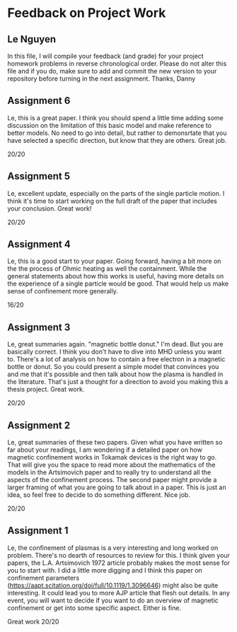 # Feedback on Project Work
## Le Nguyen

In this file, I will compile your feedback (and grade) for your project homework problems in reverse chronological order. Please do not alter this file and if you do, make sure to add and commit the new version to your repository before turning in the next assignment. Thanks, Danny

## Assignment 6

Le, this is a great paper. I think you should spend a little time adding some discussion on the limitation of this basic model and make reference to better models. No need to go into detail, but rather to demonsrtate that you have selected a specific direction, but know that they are others. Great job.

20/20

## Assignment 5

Le, excellent update, especially on the parts of the single particle motion. I think it's time to start working on the full draft of the paper that includes your conclusion. Great work!

20/20

## Assignment 4

Le, this is a good start to your paper. Going forward, having a bit more on the the process of Ohmic heating as well the containment. While the general statements about how this works is useful, having more details on the experience of a single particle would be good. That would help us make sense of confinement more generally.

16/20

## Assignment 3

Le, great summaries again. "magnetic bottle donut." I'm dead. But you are basically correct. I think you don't have to dive into MHD unless you want to. There's a lot of analysis on how to contain a free electron in a magnetic bottle or donut. So you could present a simple model that convinces you and me that it's possible and then talk about how the plasma is handled in the literature. That's just a thought  for a direction to avoid you making this a thesis project. Great work.

20/20

## Assignment 2

Le, great summaries of these two papers. Given what you have written so far about your readings, I am wondering if a detailed paper on how magnetic confinement works in Tokamak devices is the right way to go. That will give you the space to read more about the mathematics of the models in the Artsimovich paper and to really try to understand all the aspects of the confinement process.  The second paper might provide a larger framing of what you are going to talk about in a paper. This is just an idea, so feel free to decide to do something different. Nice job.

20/20

## Assignment 1

Le, the confinement of plasmas is a very interesting and long worked on problem. There's no dearth of resources to review for this. I think given your papers, the L.A. Artsimovich 1972 article probably makes the most sense for you to start with. I did a little more digging and I think this paper on confinement parameters (https://aapt.scitation.org/doi/full/10.1119/1.3096646) might also be quite interesting. It could lead you to more AJP article that flesh out details. In any event, you will want to decide if you want to do an overview of magnetic confinement or get into some specific aspect. Either is fine.

Great work
20/20
